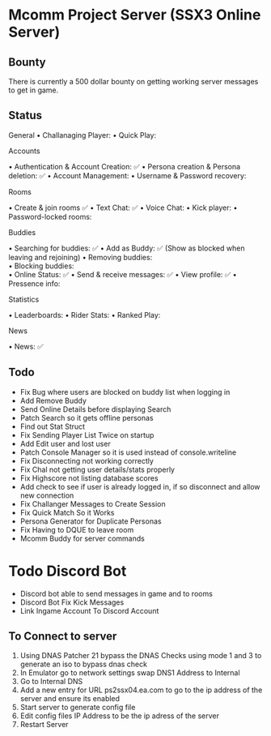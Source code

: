 ﻿# Mcomm Project Server (SSX3 Online Server)

## Bounty
There is currently a 500 dollar bounty on getting working server messages to get in game. 

## Status
General
• Challanaging Player: 
• Quick Play: 

Accounts 

• Authentication & Account Creation: ✅
• Persona creation & Persona deletion: ✅
• Account Management: 
• Username & Password recovery:  

Rooms

• Create & join rooms ✅
• Text Chat: ✅
• Voice Chat: 
• Kick player: 
• Password-locked rooms:

Buddies

• Searching for buddies: ✅ 
• Add as Buddy: ✅ (Show as blocked when leaving and rejoining)
• Removing buddies:  
• Blocking buddies:  
• Online Status: ✅
• Send & receive messages: ✅ 
• View profile: ✅
• Pressence info:

Statistics

• Leaderboards: 
• Rider Stats: 
• Ranked Play: 

News

• News: ✅

## Todo
- Fix Bug where users are blocked on buddy list when logging in
- Add Remove Buddy
- Send Online Details before displaying Search
- Patch Search so it gets offline personas
- Find out Stat Struct
- Fix Sending Player List Twice on startup
- Add Edit user and lost user
- Patch Console Manager so it is used instead of console.writeline
- Fix Disconnecting not working correctly
- Fix Chal not getting user details/stats properly
- Fix Highscore not listing database scores
- Add check to see if user is already logged in, if so disconnect and allow new connection
- Fix Challanger Messages to Create Session
- Fix Quick Match So it Works
- Persona Generator for Duplicate Personas
- Fix Having to DQUE to leave room
- Mcomm Buddy for server commands

# Todo Discord Bot
- Discord bot able to send messages in game and to rooms
- Discord Bot Fix Kick Messages
- Link Ingame Account To Discord Account

## To Connect to server
1. Using DNAS Patcher 21 bypass the DNAS Checks using mode 1 and 3 to generate an iso to bypass dnas check
2. In Emulator go to network settings swap DNS1 Address to Internal
3. Go to Internal DNS
4. Add a new entry for URL ps2ssx04.ea.com to go to the ip address of the server and ensure its enabled
5. Start server to generate config file
6. Edit config files IP Address to be the ip adress of the server
7. Restart Server
